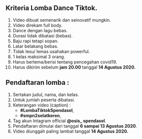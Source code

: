 ## Kriteria Lomba Dance Tiktok.
1. Video dibuat semenarik dan seinovatif mungkin.
2. Video direkam full body.
3. Dance dengan lagu bebas.
4. Durasi tidak dibatasi (bebas).
5. Baju rapi tetapi sopan.
6. Latar belakang bebas.
7. Tidak lesu/ lemas usahakan powerful.
8. 1 kelas maksimal 3 orang.
9. Harus bertema/berisi tentang pencegahan covid19.
10. Harus dikirim sebelum **jam 20.00** tanggal **14 Agustus 2020.**

## Pendaftaran lomba :

1. Sertakan judul, nama, dan kelas.
2. Untuk jumlah peserta dibatasi.
3. Keterangan video (caption) :
    - **#LombaTiktokSpendasel**, 
    - **#smpn2selatkeren**,
4. Tag akun Intagram official **@osis_ spendasel**.
5. Pendaftaran dimulai dari tanggal **6 sampai 13 Agustus 2020**.
6.  Video diunggah paling lambat tanggal **14 Agustus 2020.**



















